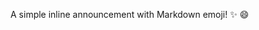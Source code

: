 <!-- ---
layout: post
date: 2016-01-15 07:59:00-0400
inline: true
--- -->

A simple inline announcement with Markdown emoji! :sparkles: :smile:
